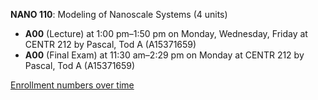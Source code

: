 **NANO 110**: Modeling of Nanoscale Systems (4 units)

- **A00** (Lecture) at 1:00 pm–1:50 pm on Monday, Wednesday, Friday at CENTR 212 by Pascal, Tod A (A15371659)
- **A00** (Final Exam) at 11:30 am–2:29 pm on Monday at CENTR 212 by Pascal, Tod A (A15371659)

[Enrollment numbers over time](./NANO110.tsv)
